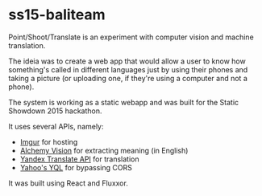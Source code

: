 # ss15-baliteam
Point/Shoot/Translate is an experiment with computer vision and machine translation.

The ideia was to create a web app that would allow a user to know how something's called in different languages just by using their phones and taking a picture (or uploading one, if they're using a computer and not a phone).

The system is working as a static webapp and was built for the Static Showdown 2015 hackathon.

It uses several APIs, namely:
 - [Imgur](https://api.imgur.com/) for hosting
 - [Alchemy Vision](http://www.alchemyapi.com/products/alchemyvision/) for extracting meaning (in English)
 - [Yandex Translate API](https://api.yandex.com/translate/) for translation
 - [Yahoo's YQL](https://developer.yahoo.com/yql/) for bypassing CORS

It was built using React and Fluxxor.